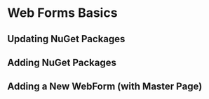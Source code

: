 # Web Forms Basics

## Updating NuGet Packages


## Adding NuGet Packages


## Adding a New WebForm (with Master Page)

